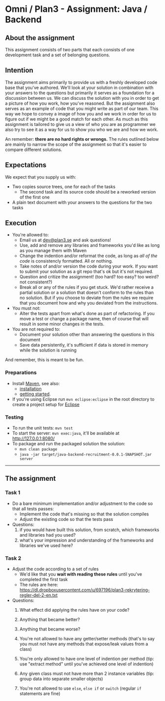 Omni / Plan3 - Assignment: Java / Backend
===========

## About the assignment

This assignment consists of two parts that each consists of one development task and a set of belonging questions.

## Intention
The assignment aims primarily to provide us with a freshly developed code base that you've authored. We'll look at your solution in combination with your answers to the questions but primarily it serves as a foundation for a discussion between us. We can discuss the solution with you in order to get a picture of how you work, how you've reasoned.
But the assignment also serves as an example of code that you might write as part of our team. This way we hope to convey a image of how you and we work in order for us to figure out if we might be a good match for each other. As much as this assignment is tailored to give us a view of who you are as programmer we also try to see it as a way for us to show you who we are and how we work.

An remember: **there are no hard rights or wrongs.** The rules outlined below are mainly to narrow the scope of the assignment so that it's easier to compare different solutions.

## Expectations
We expect that you supply us with:

* Two copies source trees, one for each of the tasks
   * The second task and its source code should be a reworked version of the first one
* A plain text document with your answers to the questions for the two tasks

## Execution
* You're allowed to:
    * Email us at dev@plan3.se and ask questions!
    * Use, add and remove any libraries and frameworks you'd like as long as you manage them with Maven
    * Change the indention and/or reformat the code, as long as _all of the code_ is consistencly formatted. All or nothing.
    * Take notes of and/or version the code during your work. If you want to submit your solution as a git repo that's ok but it's not required.
    * Question and critize the assignment! (too hard? too easy? too weird? not consistent?)
    * Break all or any of the rules if you get stuck. We'd rather receive a partial solution or a solution that doesn't conform to the rules than no solution. But if you choose to deviate from the rules we require that you document how and why you deviated from the instructions.
* You must not:
    * Alter the tests apart from what's done as part of refactoring. If you move a test or change a package name, then of course that will result in some minor changes in the tests.
* You are not required to:
    * Document your solution other than answering the questions in this document
    * Save data persistently, it's sufficient if data is stored in memory while the solution is running

And remember, this is meant to be fun.

### Preparations
* Install [Maven](http://maven.apache.org), see also:
    * [installation](http://maven.apache.org/download.html#Installation)
    * [getting started](http://maven.apache.org/guides/getting-started/maven-in-five-minutes.html).
* If you're using Eclipse run `mvn eclipse:eclipse` in the root directory to create a project setup for [Eclipse](http://www.eclipse.org/)

### Testing
* To run the unit tests: `mvn test`
* To start the server: `mvn exec:java`, it'll be available at http://127.0.0.1:8080/
* To package and run the packaged solution the solution:
    * `mvn clean package`
    * `java -jar target/java-backend-recruitment-0.0.1-SNAPSHOT.jar server`

----

## The assignment

### Task 1
* Do a bare minimum implementation and/or adjustment to the code so that all tests passes:
    * Implement the code that's missing so that the solution compiles
    * Adjust the existing code so that the tests pass
* Questions: 
    1. if you would have built this solution, from scratch, which frameworks and libraries had you used?
    2. what's your impression and understanding of the frameworks and libraries we've used here?

### Task 2
* Adjust the code according to a set of rules
    * We'd like that you **wait with reading these rules** until you've completed the first task
    * The rules are here: https://dl.dropboxusercontent.com/u/697196/plan3-rekrytering-regler-del-2-en.txt
* Questions:
    1. What effect did applying the rules have on your code?
    2. Anything that became better?
    3. Anything that became worse?


    1. You're not allowed to have any getter/setter methods
       (that's to say you must not have any methods that expose/leak values from a class)

    2. You're only allowed to have one level of indention per method
       (tip: use "extract method" until you've achieved one level of indention)

    3. Any given class must not have more than 2 instance variables
       (tip: group data into separate smaller objects)

    4. You're not allowed to use `else`, `else if` or `switch`
       (regular `if` statements are fine)
